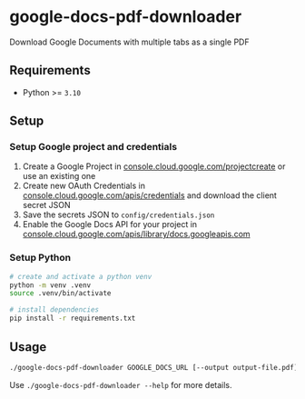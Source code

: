 # google-docs-pdf-downloader

Download Google Documents with multiple tabs as a single PDF

## Requirements

- Python >= `3.10`

## Setup

### Setup Google project and credentials

1. Create a Google Project in [console.cloud.google.com/projectcreate](https://console.cloud.google.com/projectcreate) or use an existing one
2. Create new OAuth Credentials in [console.cloud.google.com/apis/credentials](https://console.cloud.google.com/apis/credentials) and download the client secret JSON
3. Save the secrets JSON to `config/credentials.json`
4. Enable the Google Docs API for your project in [console.cloud.google.com/apis/library/docs.googleapis.com](https://console.cloud.google.com/apis/library/docs.googleapis.com)

### Setup Python

```bash
# create and activate a python venv
python -m venv .venv
source .venv/bin/activate

# install dependencies
pip install -r requirements.txt
```

## Usage

```bash
./google-docs-pdf-downloader GOOGLE_DOCS_URL [--output output-file.pdf]
```

Use `./google-docs-pdf-downloader --help` for more details.
